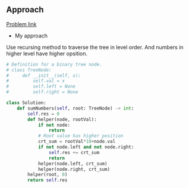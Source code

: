 ## Approach

[Problem link](https://leetcode.com/problems/sum-root-to-leaf-numbers/)

- My approach

Use recursing method to traverse the tree in level order. And numbers in higher level have higher opsition.

```python
# Definition for a binary tree node.
# class TreeNode:
#     def __init__(self, x):
#         self.val = x
#         self.left = None
#         self.right = None

class Solution:
    def sumNumbers(self, root: TreeNode) -> int:
        self.res = 0
        def helper(node, rootVal):
            if not node:
                return
            # Root value has higher position
            crt_sum = rootVal*10+node.val
            if not node.left and not node.right:
                self.res += crt_sum
                return
            helper(node.left, crt_sum)
            helper(node.right, crt_sum)
        helper(root, 0)
        return self.res
```

